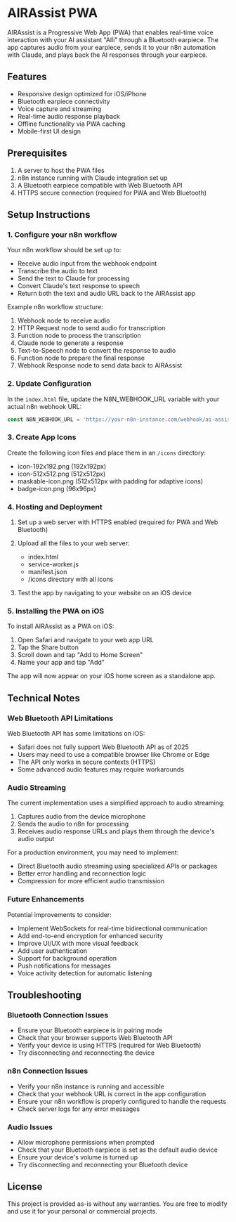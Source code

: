 # AIRAssist PWA

AIRAssist is a Progressive Web App (PWA) that enables real-time voice interaction with your AI assistant "Alli" through a Bluetooth earpiece. The app captures audio from your earpiece, sends it to your n8n automation with Claude, and plays back the AI responses through your earpiece.

## Features

- Responsive design optimized for iOS/iPhone
- Bluetooth earpiece connectivity
- Voice capture and streaming
- Real-time audio response playback
- Offline functionality via PWA caching
- Mobile-first UI design

## Prerequisites

1. A server to host the PWA files
2. n8n instance running with Claude integration set up
3. A Bluetooth earpiece compatible with Web Bluetooth API
4. HTTPS secure connection (required for PWA and Web Bluetooth)

## Setup Instructions

### 1. Configure your n8n workflow

Your n8n workflow should be set up to:
- Receive audio input from the webhook endpoint
- Transcribe the audio to text
- Send the text to Claude for processing
- Convert Claude's text response to speech
- Return both the text and audio URL back to the AIRAssist app

Example n8n workflow structure:
1. Webhook node to receive audio
2. HTTP Request node to send audio for transcription
3. Function node to process the transcription
4. Claude node to generate a response
5. Text-to-Speech node to convert the response to audio
6. Function node to prepare the final response
7. Webhook Response node to send data back to AIRAssist

### 2. Update Configuration

In the `index.html` file, update the N8N_WEBHOOK_URL variable with your actual n8n webhook URL:

```javascript
const N8N_WEBHOOK_URL = 'https://your-n8n-instance.com/webhook/ai-assistant';
```

### 3. Create App Icons

Create the following icon files and place them in an `/icons` directory:
- icon-192x192.png (192x192px)
- icon-512x512.png (512x512px)
- maskable-icon.png (512x512px with padding for adaptive icons)
- badge-icon.png (96x96px)

### 4. Hosting and Deployment

1. Set up a web server with HTTPS enabled (required for PWA and Web Bluetooth)
2. Upload all the files to your web server:
   - index.html
   - service-worker.js
   - manifest.json
   - /icons directory with all icons

3. Test the app by navigating to your website on an iOS device

### 5. Installing the PWA on iOS

To install AIRAssist as a PWA on iOS:
1. Open Safari and navigate to your web app URL
2. Tap the Share button
3. Scroll down and tap "Add to Home Screen"
4. Name your app and tap "Add"

The app will now appear on your iOS home screen as a standalone app.

## Technical Notes

### Web Bluetooth API Limitations

Web Bluetooth API has some limitations on iOS:
- Safari does not fully support Web Bluetooth API as of 2025
- Users may need to use a compatible browser like Chrome or Edge
- The API only works in secure contexts (HTTPS)
- Some advanced audio features may require workarounds

### Audio Streaming

The current implementation uses a simplified approach to audio streaming:
1. Captures audio from the device microphone
2. Sends the audio to n8n for processing
3. Receives audio response URLs and plays them through the device's audio output

For a production environment, you may need to implement:
- Direct Bluetooth audio streaming using specialized APIs or packages
- Better error handling and reconnection logic
- Compression for more efficient audio transmission

### Future Enhancements

Potential improvements to consider:
- Implement WebSockets for real-time bidirectional communication
- Add end-to-end encryption for enhanced security
- Improve UI/UX with more visual feedback
- Add user authentication
- Support for background operation
- Push notifications for messages
- Voice activity detection for automatic listening

## Troubleshooting

### Bluetooth Connection Issues

- Ensure your Bluetooth earpiece is in pairing mode
- Check that your browser supports Web Bluetooth API
- Verify your device is using HTTPS (required for Web Bluetooth)
- Try disconnecting and reconnecting the device

### n8n Connection Issues

- Verify your n8n instance is running and accessible
- Check that your webhook URL is correct in the app configuration
- Ensure your n8n workflow is properly configured to handle the requests
- Check server logs for any error messages

### Audio Issues

- Allow microphone permissions when prompted
- Check that your Bluetooth earpiece is set as the default audio device
- Ensure your device's volume is turned up
- Try disconnecting and reconnecting your Bluetooth device

## License

This project is provided as-is without any warranties. You are free to modify and use it for your personal or commercial projects.